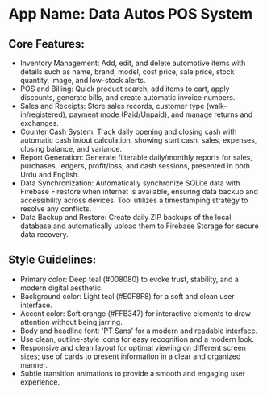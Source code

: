 # **App Name**: Data Autos POS System

## Core Features:

- Inventory Management: Add, edit, and delete automotive items with details such as name, brand, model, cost price, sale price, stock quantity, image, and low-stock alerts.
- POS and Billing: Quick product search, add items to cart, apply discounts, generate bills, and create automatic invoice numbers.
- Sales and Receipts: Store sales records, customer type (walk-in/registered), payment mode (Paid/Unpaid), and manage returns and exchanges.
- Counter Cash System: Track daily opening and closing cash with automatic cash in/out calculation, showing start cash, sales, expenses, closing balance, and variance.
- Report Generation: Generate filterable daily/monthly reports for sales, purchases, ledgers, profit/loss, and cash sessions, presented in both Urdu and English.
- Data Synchronization: Automatically synchronize SQLite data with Firebase Firestore when internet is available, ensuring data backup and accessibility across devices. Tool utilizes a timestamping strategy to resolve any conflicts.
- Data Backup and Restore: Create daily ZIP backups of the local database and automatically upload them to Firebase Storage for secure data recovery.

## Style Guidelines:

- Primary color: Deep teal (#008080) to evoke trust, stability, and a modern digital aesthetic.
- Background color: Light teal (#E0F8F8) for a soft and clean user interface.
- Accent color: Soft orange (#FFB347) for interactive elements to draw attention without being jarring.
- Body and headline font: 'PT Sans' for a modern and readable interface.
- Use clean, outline-style icons for easy recognition and a modern look.
- Responsive and clean layout for optimal viewing on different screen sizes; use of cards to present information in a clear and organized manner.
- Subtle transition animations to provide a smooth and engaging user experience.